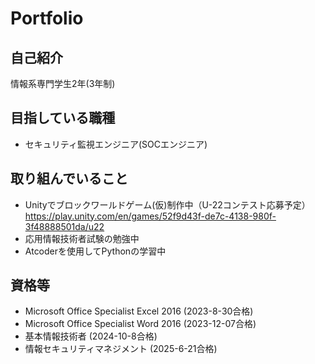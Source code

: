 # Portfolio

## 自己紹介
情報系専門学生2年(3年制)

## 目指している職種
- セキュリティ監視エンジニア(SOCエンジニア)

## 取り組んでいること
- Unityでブロックワールドゲーム(仮)制作中（U-22コンテスト応募予定）
  https://play.unity.com/en/games/52f9d43f-de7c-4138-980f-3f48888501da/u22
- 応用情報技術者試験の勉強中
- Atcoderを使用してPythonの学習中
  
## 資格等
- Microsoft Office Specialist Excel 2016
  (2023-8-30合格)
- Microsoft Office Specialist Word 2016
  (2023-12-07合格)
- 基本情報技術者
  (2024-10-8合格)
- 情報セキュリティマネジメント
  (2025-6-21合格)
